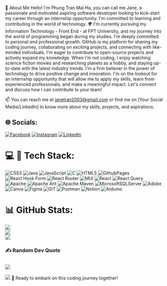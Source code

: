 👋 About Me
Hello! I'm Phung Tran Mai Ha, you can call me Jane, a passionate and motivated aspiring software developer looking to kick-start my career through an internship opportunity. I'm committed to learning and contributing in the world of technology.
🌍 I'm currently pursuing my Information Technology - Front End - at FPT University, and my journey into the world of programming began during my studies. 
I'm deeply committed to personal and professional growth. GitHub is my platform for sharing my coding journey, collaborating on exciting projects, and connecting with like-minded individuals. I'm eager to contribute to open-source projects and actively expand my knowledge.
When I'm not coding, I enjoy watching science fiction movies and researching planets as a hobby, and staying up-to-date with the latest industry trends. I'm a firm believer in the power of technology to drive positive change and innovation.
I'm on the lookout for an internship opportunity that will allow me to apply my skills, learn from experienced professionals, and make a meaningful impact. Let's connect and discuss how I can contribute to your team!

📫 You can reach me at janetran2003@gmail.com or find me on [Your Social Media/LinkedIn] to know more about my skills, projects, and aspirations.

## 🌐 Socials:
[![Facebook](https://img.shields.io/badge/Facebook-%231877F2.svg?logo=Facebook&logoColor=white)](https://facebook.com/jane.tran.141003/) [![Instagram](https://img.shields.io/badge/Instagram-%23E4405F.svg?logo=Instagram&logoColor=white)](https://instagram.com/jane_ptmh/) [![LinkedIn](https://img.shields.io/badge/LinkedIn-%230077B5.svg?logo=linkedin&logoColor=white)](https://linkedin.com/in/janetran141003/) 

# 💻 🚀  Tech Stack:
![CSS3](https://img.shields.io/badge/css3-%231572B6.svg?style=for-the-badge&logo=css3&logoColor=white) ![Java](https://img.shields.io/badge/java-%23ED8B00.svg?style=for-the-badge&logo=openjdk&logoColor=white) ![JavaScript](https://img.shields.io/badge/javascript-%23323330.svg?style=for-the-badge&logo=javascript&logoColor=%23F7DF1E) ![C](https://img.shields.io/badge/c-%2300599C.svg?style=for-the-badge&logo=c&logoColor=white) ![HTML5](https://img.shields.io/badge/html5-%23E34F26.svg?style=for-the-badge&logo=html5&logoColor=white) ![GithubPages](https://img.shields.io/badge/github%20pages-121013?style=for-the-badge&logo=github&logoColor=white) ![React Hook Form](https://img.shields.io/badge/React%20Hook%20Form-%23EC5990.svg?style=for-the-badge&logo=reacthookform&logoColor=white) ![React Router](https://img.shields.io/badge/React_Router-CA4245?style=for-the-badge&logo=react-router&logoColor=white) ![MUI](https://img.shields.io/badge/MUI-%230081CB.svg?style=for-the-badge&logo=mui&logoColor=white) ![React](https://img.shields.io/badge/react-%2320232a.svg?style=for-the-badge&logo=react&logoColor=%2361DAFB) ![React Query](https://img.shields.io/badge/-React%20Query-FF4154?style=for-the-badge&logo=react%20query&logoColor=white) ![Apache](https://img.shields.io/badge/apache-%23D42029.svg?style=for-the-badge&logo=apache&logoColor=white) ![Apache Ant](https://img.shields.io/badge/Apache%20Ant-A81C7D?style=for-the-badge&logo=Apache%20Ant&logoColor=white) ![Apache Maven](https://img.shields.io/badge/Apache%20Maven-C71A36?style=for-the-badge&logo=Apache%20Maven&logoColor=white) ![MicrosoftSQLServer](https://img.shields.io/badge/Microsoft%20SQL%20Server-CC2927?style=for-the-badge&logo=microsoft%20sql%20server&logoColor=white) ![Adobe](https://img.shields.io/badge/adobe-%23FF0000.svg?style=for-the-badge&logo=adobe&logoColor=white) ![Canva](https://img.shields.io/badge/Canva-%2300C4CC.svg?style=for-the-badge&logo=Canva&logoColor=white) ![Figma](https://img.shields.io/badge/figma-%23F24E1E.svg?style=for-the-badge&logo=figma&logoColor=white) ![GIT](https://img.shields.io/badge/Git-fc6d26?style=for-the-badge&logo=git&logoColor=white) ![Postman](https://img.shields.io/badge/Postman-FF6C37?style=for-the-badge&logo=postman&logoColor=white) ![Notion](https://img.shields.io/badge/Notion-%23000000.svg?style=for-the-badge&logo=notion&logoColor=white) ![Arduino](https://img.shields.io/badge/-Arduino-00979D?style=for-the-badge&logo=Arduino&logoColor=white)

# 📊 GitHub Stats:
![](https://github-readme-stats.vercel.app/api?username=J1410T&theme=react&hide_border=false&include_all_commits=false&count_private=false)<br/>
![](https://github-readme-streak-stats.herokuapp.com/?user=J1410T&theme=react&hide_border=false)<br/>
![](https://github-readme-stats.vercel.app/api/top-langs/?username=J1410T&theme=react&hide_border=false&include_all_commits=false&count_private=false&layout=compact)

### ✍️ Random Dev Quote
![](https://quotes-github-readme.vercel.app/api?type=horizontal&theme=dark)
---
[![](https://visitcount.itsvg.in/api?id=J1410T&icon=2&color=0)](https://visitcount.itsvg.in)
🚀 Ready to embark on this coding journey together!
